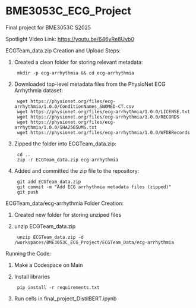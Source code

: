# BME3053C_ECG_Project
Final project for BME3053C S2025

Spotlight Video Link: https://youtu.be/646yRe8Uyb0

ECGTeam_data.zip Creation and Upload Steps:
1. Created a clean folder for storing relevant metadata: 
        
        mkdir -p ecg-arrhythmia && cd ecg-arrhythmia
2. Downloaded top-level metadata files from the PhysioNet ECG Arrhythmia dataset: 

        wget https://physionet.org/files/ecg-arrhythmia/1.0.0/ConditionNames_SNOMED-CT.csv
        wget https://physionet.org/files/ecg-arrhythmia/1.0.0/LICENSE.txt
        wget https://physionet.org/files/ecg-arrhythmia/1.0.0/RECORDS
        wget https://physionet.org/files/ecg-arrhythmia/1.0.0/SHA256SUMS.txt
        wget https://physionet.org/files/ecg-arrhythmia/1.0.0/WFDBRecords
3. Zipped the folder into ECGTeam_data.zip:

        cd ..
        zip -r ECGTeam_data.zip ecg-arrhythmia
4. Added and committed the zip file to the repository: 
        
        git add ECGTeam_data.zip
        git commit -m "Add ECG arrhythmia metadata files (zipped)"
        git push

ECGTeam_data/ecg-arrhythmia Folder Creation:
1. Created new folder for storing unziped files
2. unzip ECGTeam_data.zip

        unzip ECGTeam_data.zip -d /workspaces/BME3053C_ECG_Project/ECGTeam_Data/ecg-arrhythmia

Running the Code:
1. Make a Codespace on Main
2. Install libraries

        pip install -r requirements.txt
3. Run cells in final_project_DistilBERT.ipynb

